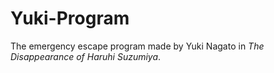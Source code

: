 # Yuki-Program
The emergency escape program made by Yuki Nagato in *The Disappearance of Haruhi Suzumiya*.
